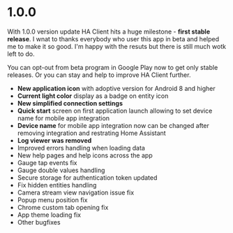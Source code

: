 # 1.0.0
With 1.0.0 version update HA Client hits a huge milestone - **first stable release**. I wnat to thanks everybody who user this app in beta and helped me to make it so good. I'm happy with the resuts but there is still much wotk left to do.

You can opt-out from beta program in Google Play now to get only stable releases. Or you can stay and help to improve HA Client further.

- **New application icon** with adoptive version for Android 8 and higher
- **Current light color** display as a badge on entity icon
- **New simplified connection settings**
- **Quick start** screen on first application launch allowing to set device name for mobile app integration
- **Device name** for mobile app integration now can be changed after removing integration and restrating Home Assistant
- **Log viewer was removed**
- Improved errors handling when loading data
- New help pages and help icons across the app
- Gauge tap events fix
- Gauge double values handling
- Secure storage for authentication token updated
- Fix hidden entities handling
- Camera stream view navigation issue fix
- Popup menu position fix
- Chrome custom tab opening fix
- App theme loading fix
- Other bugfixes